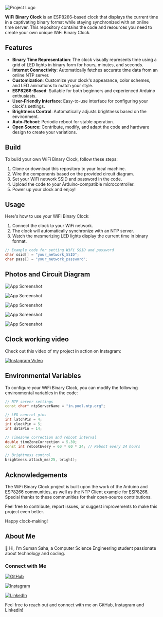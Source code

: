 ![Project Logo](https://github.com/circuito-suman/BinaryInternetClock/blob/main/Pictures/Layer%201.png?raw=true) 

**WiFi Binary Clock** is an ESP8266-based clock that displays the current time in a captivating binary format while staying synchronized with an online time server. This repository contains the code and resources you need to create your own unique WiFi Binary Clock.

## Features
- **Binary Time Representation**: The clock visually represents time using a grid of LED lights in binary form for hours, minutes, and seconds.
- **Internet Connectivity**: Automatically fetches accurate time data from an online NTP server.
- **Customization**: Customize your clock's appearance, color schemes, and LED animations to match your style.
- **ESP8266-Based**: Suitable for both beginners and experienced Arduino enthusiasts.
- **User-Friendly Interface**: Easy-to-use interface for configuring your clock's settings.
- **Brightness Control**: Automatically adjusts brightness based on the environment.
- **Auto-Reboot**: Periodic reboot for stable operation.
- **Open Source**: Contribute, modify, and adapt the code and hardware design to create your variations.

## Build
To build your own WiFi Binary Clock, follow these steps:

1. Clone or download this repository to your local machine.
2. Wire the components based on the provided circuit diagram.
3. Set your WiFi network SSID and password in the code.
4. Upload the code to your Arduino-compatible microcontroller.
5. Power up your clock and enjoy!

## Usage
Here's how to use your WiFi Binary Clock:

1. Connect the clock to your WiFi network.
2. The clock will automatically synchronize with an NTP server.
3. Watch the mesmerizing LED lights display the current time in binary format.

```cpp
// Example code for setting WiFi SSID and password
char ssid[] = "your_network_SSID";
char pass[] = "your_network_password";
```

## Photos and Circuit Diagram

![App Screenshot](https://github.com/circuito-suman/BinaryInternetClock/blob/main/Pictures/CircuitDiagram.png?raw=true)

![App Screenshot](https://github.com/circuito-suman/BinaryInternetClock/blob/main/Pictures/1.jpg?raw=true)

![App Screenshot](https://github.com/circuito-suman/BinaryInternetClock/blob/main/Pictures/2.jpg?raw=true)

![App Screenshot](https://github.com/circuito-suman/BinaryInternetClock/blob/main/Pictures/3.jpg?raw=true)

![App Screenshot](https://github.com/circuito-suman/BinaryInternetClock/blob/main/Pictures/4.jpg?raw=true)

## Clock working video
Check out this video of my project in action on Instagram:

[![Instagram Video](https://img.shields.io/badge/Instagram-Video-red?logo=instagram&style=for-the-badge)](https://www.instagram.com/p/Cmil8wFDJDa/)


## Environmental Variables

To configure your WiFi Binary Clock, you can modify the following environmental variables in the code:

```cpp
// NTP server settings
const char* ntpServerName = "in.pool.ntp.org";

// LED control pins
int latchPin = 4;
int clockPin = 5;
int dataPin = 14;

// Timezone correction and reboot interval
double timeZoneCorrection = 5.30;
const int rebootEvery = 60 * 60 * 24; // Reboot every 24 hours

// Brightness control
brightness.attach_ms(25, bright);
```
## Acknowledgements

The WiFi Binary Clock project is built upon the work of the Arduino and ESP8266 communities, as well as the NTP Client example for ESP8266. Special thanks to these communities for their open-source contributions.

Feel free to contribute, report issues, or suggest improvements to make this project even better.

Happy clock-making!


## About Me

👋 Hi, I'm Suman Saha, a Computer Science Engineering student passionate about technology and coding.

### Connect with Me

[![GitHub](https://img.shields.io/badge/GitHub-circuito-suman-brightgreen?logo=github&style=for-the-badge)](https://github.com/circuito-suman)

[![Instagram](https://img.shields.io/badge/Instagram-circuito_suman-red?logo=instagram&style=for-the-badge)](https://www.instagram.com/circuito_suman/)

[![LinkedIn](https://img.shields.io/badge/LinkedIn-SumanSaha-blue?logo=linkedin&style=for-the-badge)](http://www.linkedin.com/in/suman-saha-69ba5029a)


Feel free to reach out and connect with me on GitHub, Instagram and  LinkedIn!

